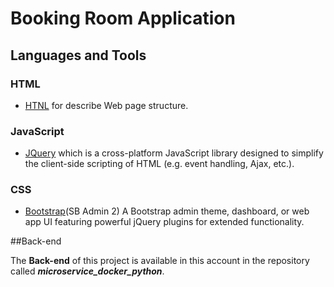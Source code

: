 # Booking Room Application


## Languages and Tools

### HTML

- [HTNL](https://www.w3schools.com/html/html_intro.asp) for describe Web page structure.

### JavaScript

- [JQuery](https://jquery.com/) which is a cross-platform JavaScript library designed to simplify the client-side scripting of HTML (e.g. event handling, Ajax, etc.). 

### CSS

- [Bootstrap](https://startbootstrap.com/template-overviews/sb-admin-2/)(SB Admin 2) A Bootstrap admin theme, dashboard, or web app UI featuring powerful jQuery plugins for extended functionality.

##Back-end
<p>The <b>Back-end</b> of this project is available in this account in the repository called <b><i>microservice_docker_python</b></i>.</p>

